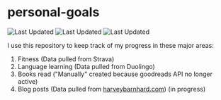 # personal-goals
![Last Updated](https://img.shields.io/date/1615775748?color=FC4C02&label=Fitness%20Updated&logo=strava)
![Last Updated](https://img.shields.io/date/1615775748?color=7ac70c&label=Language%20Updated&logo=duolingo)
![Last Updated](https://img.shields.io/date/1615775748?color=e9e5cd&label=Books%20Updated&logo=goodreads)

I use this repository to keep track of my progress in these major areas:

1. Fitness (Data pulled from Strava)
2. Language learning (Data pulled from Duolingo)
3. Books read ("Manually" created because goodreads API no longer active)
4. Blog posts (Data pulled from [harveybarnhard.com](https://harveybarnhard.com)) (in progress)
